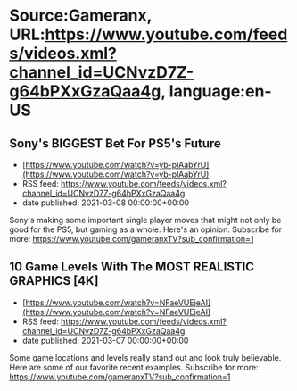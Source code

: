 # Source:Gameranx, URL:https://www.youtube.com/feeds/videos.xml?channel_id=UCNvzD7Z-g64bPXxGzaQaa4g, language:en-US

## Sony's BIGGEST Bet For PS5's Future
 - [https://www.youtube.com/watch?v=yb-plAabYrU](https://www.youtube.com/watch?v=yb-plAabYrU)
 - RSS feed: https://www.youtube.com/feeds/videos.xml?channel_id=UCNvzD7Z-g64bPXxGzaQaa4g
 - date published: 2021-03-08 00:00:00+00:00

Sony's making some important single player moves that might not only be good for the PS5, but gaming as a whole. Here's an opinion. 
Subscribe for more: https://www.youtube.com/gameranxTV?sub_confirmation=1

## 10 Game Levels With The MOST REALISTIC GRAPHICS [4K]
 - [https://www.youtube.com/watch?v=NFaeVUEjeAI](https://www.youtube.com/watch?v=NFaeVUEjeAI)
 - RSS feed: https://www.youtube.com/feeds/videos.xml?channel_id=UCNvzD7Z-g64bPXxGzaQaa4g
 - date published: 2021-03-07 00:00:00+00:00

Some game locations and levels really stand out  and look truly believable. Here are some of our favorite recent examples.
Subscribe for more: https://www.youtube.com/gameranxTV?sub_confirmation=1


